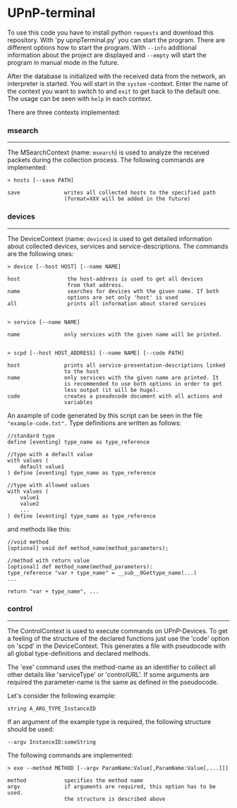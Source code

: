 # UPnP-terminal

To use this code you have to install python `requests` and download this repository. With 'py upnpTerminal.py' you can start the program. 
There are different options how to start the program. With `--info` additional information about the project are displayed and `--empty`
will start the program in manual mode in the future.

After the database is initialized with the received data from the network, an interpreter is started. You will start in the `system`
-context. Enter the name of the context you want to switch to and `exit` to get back to the default one. The usage
can be seen with `help` in each context.

There are three contexts implemented:

### msearch 

---

The MSearchContext (name: `msearch`) is used to analyze the received packets during the collection process. The following commands are implemented:
    
    > hosts [--save PATH]

    save              writes all collected hosts to the specified path
                      (format=XXX will be added in the future)

### devices

---

The DeviceContext (name: `devices`) is used to get detailed information about collected devices, services and service-descriptions. The 
commands are the following ones:
    
    > device [--host HOST] [--name NAME]

    host               the host-address is used to get all devices
                       from that address.
    name               searches for devices wth the given name. If both
                       options are set only 'host' is used
    all                prints all information about stored services
                        

    > service [--name NAME]

    name              only services with the given name will be printed. 

                          
    > scpd [--host HOST_ADDRESS] [--name NAME] [--code PATH] 

    host              prints all service-presentation-descriptions linked 
                      to the host
    name              only services with the given name are printed. It 
                      is recommended to use both options in order to get 
                      less output (it will be huge).
    code              creates a pseudocode document with all actions and
                      variables

An axample of code generated by this script can be seen in the file `"example-code.txt".` Type definitions are written as follows:

    //standard type
    define [eventing] type_name as type_reference

    //type with a default value
    with values (
        default value1
    ) define [eventing] type_name as type_reference

    //type with allowed values
    with values (
        value1
        value2
        ...
    ) define [eventing] type_name as type_reference

and methods like this:

    //void method
    [optional] void def method_name(method_parameters);

    //method with return value
    [optional] def method_name(method_parameters):
    type_reference "var + type_name" = __sub__0Gettype_name(...)
    ...

    return "var + type_name", ...

### control

---

The ControlContext is used to execute commands on UPnP-Devices. To get a
feeling of the structure of the declared functions just use the 'code'
option on 'scpd' in the DeviceContext. This generates a file with pseudocode
with all global type-definitions and declared methods.
    
The 'exe' command uses the method-name as an identifier to collect all other 
details like 'serviceType' or 'controlURL'. If some arguments are required
the parameter-name is the same as defined in the pseudocode. 

Let's consider the following example: 
        
    string A_ARG_TYPE_InstanceID

If an argument of the example type is required, the following structure should
be used:

    --argv InstanceID:someString
  
The following commands are implemented:
    
    > exe --method METHOD [--argv ParamName:Value[,ParamName:Value[,...]]]

    method            specifies the method name
    argv              if arguments are required, this option has to be used.
                      the structure is described above
